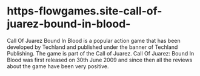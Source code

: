 # https-flowgames.site-call-of-juarez-bound-in-blood-
Call Of Juarez Bound In Blood is a popular action game that has been developed by Techland and published under the banner of Techland Publishing. The game is part of the Call of Juarez. Call Of Juarez: Bound In Blood was first released on 30th June 2009 and since then all the reviews about the game have been very positive.
